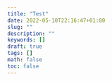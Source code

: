 ```yaml
---
title: "Test"
date: 2022-05-10T22:16:47+01:00
slug: ""
description: ""
keywords: []
draft: true
tags: []
math: false
toc: false
---
```

